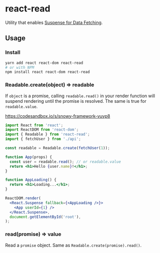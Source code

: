 # react-read

Utility that enables [Suspense for Data Fetching](https://reactjs.org/docs/concurrent-mode-suspense.html).

## Usage

### Install

```bash
yarn add react react-dom react-read
# or with NPM
npm install react react-dom react-read
```

### Readable.create(object) => readable

If `object` is a promise, calling `readable.read()` in your render function will suspend rendering until the promise is resolved. The same is true for `readable.value`.

https://codesandbox.io/s/snowy-framework-vuvp8

```jsx
import React from 'react';
import ReactDOM from 'react-dom';
import { Readable } from 'react-read';
import { fetchUser } from './api';

const readable = Readable.create(fetchUser(1));

function App(props) {
  const user = readable.read(); // or readable.value
  return <h1>Hello {user.name}!</h1>;
}

function AppLoading() {
  return <h1>Loading...</h1>;
}

ReactDOM.render(
  <React.Suspense fallback={<AppLoading />}>
    <App userId={1} />
  </React.Suspense>,
  document.getElementById('root'),
);
```

### read(promise) => value

Read a `promise` object. Same as `Readable.create(promise).read()`.
